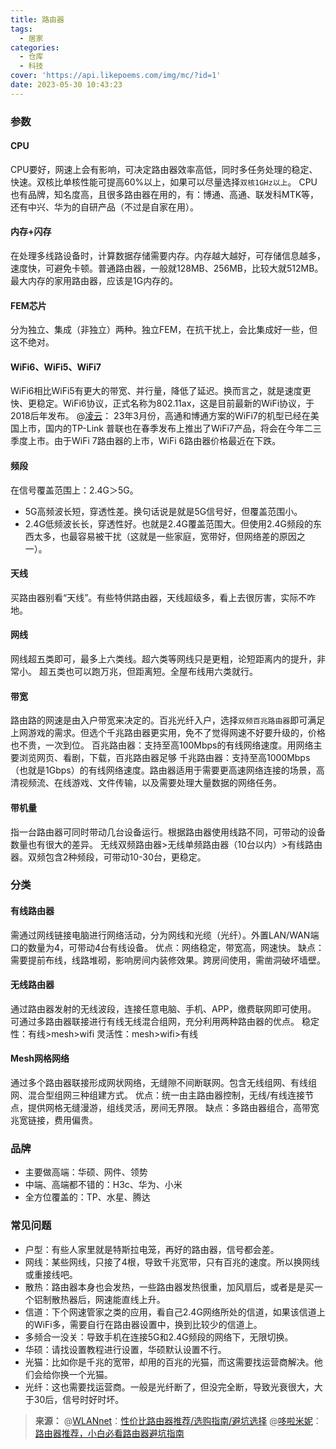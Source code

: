 ```yaml
---
title: 路由器
tags:
  - 居家
categories:
  - 仓库
  - 科技
cover: 'https://api.likepoems.com/img/mc/?id=1'
date: 2023-05-30 10:43:23
---
```

<!--more-->

### 参数

#### CPU

CPU要好，网速上会有影响，可决定路由器效率高低，同时多任务处理的稳定、快速。双核比单核性能可提高60%以上，如果可以尽量选择`双核1GHz以上`。
CPU也有品牌，知名度高，且很多路由器在用的，有：博通、高通、联发科MTK等，还有中兴、华为的自研产品（不过是自家在用）。

#### 内存+闪存

在处理多线路设备时，计算数据存储需要内存。内存越大越好，可存储信息越多，速度快，可避免卡顿。普通路由器，一般就128MB、256MB，比较大就512MB。最大内存的家用路由器，应该是1G内存的。

#### FEM芯片

分为独立、集成（非独立）两种。独立FEM，在抗干扰上，会比集成好一些，但这不绝对。

#### WiFi6、WiFi5、WiFi7

WiFi6相比WiFi5有更大的带宽、并行量，降低了延迟。换而言之，就是速度更快、更稳定。WiFi6协议，正式名称为802.11ax，这是目前最新的WiFi协议，于2018后年发布。
@[凌云](https://zhuanlan.zhihu.com/p/433241779)：
23年3月份，高通和博通方案的WiFi7的机型已经在美国上市，国内的TP-Link 普联也在春季发布上推出了WiFi7产品，将会在今年二三季度上市。由于WiFi 7路由器的上市，WiFi 6路由器价格最近在下跌。

#### 频段

在信号覆盖范围上：2.4G＞5G。
- 5G高频波长短，穿透性差。换句话说是就是5G信号好，但覆盖范围小。
- 2.4G低频波长长，穿透性好。也就是2.4G覆盖范围大。但使用2.4G频段的东西太多，也最容易被干扰（这就是一些家庭，宽带好，但网络差的原因之一）。

#### 天线

买路由器别看“天线”。有些特供路由器，天线超级多，看上去很厉害，实际不咋地。

#### 网线

网线超五类即可，最多上六类线。超六类等网线只是更粗，论短距离内的提升，非常小。
超五类也可以跑万兆，但距离短。全屋布线用六类就行。

#### 带宽

路由路的网速是由入户带宽来决定的。百兆光纤入户，选择`双频百兆路由器`即可满足上网游戏的需求。但选个千兆路由器更实用，免不了觉得网速不好要升级的，价格也不贵，一次到位。
百兆路由器：支持至高100Mbps的有线网络速度。用网络主要浏览网页、看剧，下载，百兆路由器足够
千兆路由器：支持至高1000Mbps（也就是1Gbps）的有线网络速度。路由器适用于需要更高速网络连接的场景，高清视频流、在线游戏、文件传输，以及需要处理大量数据的网络任务。

#### 带机量

指一台路由器可同时带动几台设备运行。根据路由器使用线路不同，可带动的设备数量也有很大的差异。
无线双频路由器>无线单频路由器（10台以内）>有线路由器。双频包含2种频段，可带动10-30台，更稳定。

### 分类

#### 有线路由器

需通过网线链接电脑进行网络活动，分为网线和光缆（光纤）。外置LAN/WAN端口的数量为4，可带动4台有线设备。
优点：网络稳定，带宽高，网速快。
缺点：需要提前布线，线路堆砌，影响房间内装修效果。跨房间使用，需凿洞破坏墙壁。

#### 无线路由器

通过路由器发射的无线波段，连接任意电脑、手机、APP，缴费联网即可使用。
可通过多路由器联接进行有线无线混合组网，充分利用两种路由器的优点。
稳定性：有线>mesh>wifi
灵活性：mesh>wifi>有线

#### Mesh网格网络

通过多个路由器联接形成网状网络，无缝隙不间断联网。包含无线组网、有线组网、混合型组网三种组建方式。
优点：统一由主路由器控制，无线/有线连接节点，提供网格无缝漫游，组线灵活，房间无界限。
缺点：多路由器组合，高带宽兆宽链接，费用偏贵。

### 品牌

- 主要做高端：华硕、网件、领势
- 中端、高端都不错的：H3c、华为、小米
- 全方位覆盖的：TP、水星、腾达


### 常见问题

- 户型：有些人家里就是特斯拉电笼，再好的路由器，信号都会差。
- 网线：某些网线，只接了4根，导致千兆宽带，只有百兆的速度。所以换网线或重接线吧。
- 散热：路由器本身也会发热，一些路由器发热很重，加风扇后，或者是是买一个铝制散热器后，网速能直线上升。
- 信道：下个网速管家之类的应用，看自己2.4G网络所处的信道，如果该信道上的WiFi多，需要自行在路由器设置中，换到比较少的信道上。
- 多频合一没关：导致手机在连接5G和2.4G频段的网络下，无限切换。
- 华硕：请找设置教程进行设置，华硕默认设置不行。
- 光猫：比如你是千兆的宽带，却用的百兆的光猫，而这需要找运营商解决。他们会给你换一个光猫。
- 光纤：这也需要找运营商。一般是光纤断了，但没完全断，导致光衰很大，大于30后，信号时好时坏。


>**来源：**
>@[WLANnet](https://www.zhihu.com/people/wlannet)：[性价比路由器推荐/选购指南/避坑选择](https://zhuanlan.zhihu.com/p/465563915)
>@[哆啦米妮](https://www.zhihu.com/people/xue-hai-wu-ya-le-yu-zhu-ren)：[路由器推荐，小白必看路由器避坑指南](https://zhuanlan.zhihu.com/p/268318711)

